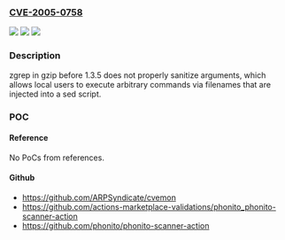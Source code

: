 ### [CVE-2005-0758](https://cve.mitre.org/cgi-bin/cvename.cgi?name=CVE-2005-0758)
![](https://img.shields.io/static/v1?label=Product&message=n%2Fa&color=blue)
![](https://img.shields.io/static/v1?label=Version&message=n%2Fa&color=blue)
![](https://img.shields.io/static/v1?label=Vulnerability&message=n%2Fa&color=brighgreen)

### Description

zgrep in gzip before 1.3.5 does not properly sanitize arguments, which allows local users to execute arbitrary commands via filenames that are injected into a sed script.

### POC

#### Reference
No PoCs from references.

#### Github
- https://github.com/ARPSyndicate/cvemon
- https://github.com/actions-marketplace-validations/phonito_phonito-scanner-action
- https://github.com/phonito/phonito-scanner-action

